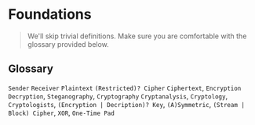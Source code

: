 # Foundations

> We'll skip trivial definitions. Make sure you are comfortable with the glossary provided below.

## Glossary

`Sender` `Receiver` `Plaintext` `(Restricted)? Cipher` `Ciphertext`, `Encryption` `Decryption`, `Steganography`, `Cryptography` `Cryptanalysis`, `Cryptology`, `Cryptologists`, `(Encryption | Decription)? Key`, `(A)Symmetric`, `(Stream | Block) Cipher`, `XOR`, `One-Time Pad`

<!-- ## Key Concepts

* **Confidentiality**
* **Authenticity**
* **Integrity**
* **Confidentiality**
* **Availibility**
* **Accountability**

## Cryptanalytic Attacks

1. **Ciphertext-only** \
Given just ciphertexts for the same key, recover (future or given) plaintexts or infer key.

2. **Known-plaintext** \
Given ciphertexts for the same key and their plaintexts, deduce key or way to infer future plaintexts.

3. **Chosen-plaintext attack** \
Same as known-plaintext but the cryptanalyst gets to choose the plaintexts.

4. **Adaptive-chosen-plaintext attack** \
Same as chosen-plaintext but the plaintexts are dependent on ciphertexts.

5. **Chosen-ciphertext attack** \
The cryptanalyst has access to decryption, so for choosen ciphertexts and their relative plaintext, deduces key.

6. **Choosen-key attack**

7. **Rubber-hose cryptanalysis** \
Socially infer key via means of bribery, blackmail, torture, etc. This is often the best way to break an algorithm.

## (Un)conditionally Secure

Only a **one-time pad** is **unconditionally secure**. That is, no matter how much ciphertext is given, there is not enough information to recover the plaintext.

All other cryptosystems are open to **brute-force** attacks. So, **computationally secure** ones are preferred which is open to interpretation. -->
